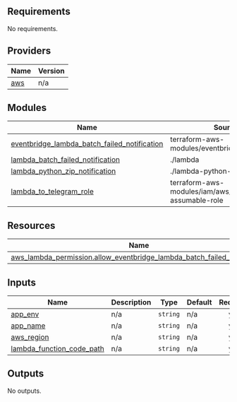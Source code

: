 <!-- BEGIN_TF_DOCS -->
## Requirements

No requirements.

## Providers

| Name | Version |
|------|---------|
| <a name="provider_aws"></a> [aws](#provider\_aws) | n/a |

## Modules

| Name | Source | Version |
|------|--------|---------|
| <a name="module_eventbridge_lambda_batch_failed_notification"></a> [eventbridge\_lambda\_batch\_failed\_notification](#module\_eventbridge\_lambda\_batch\_failed\_notification) | terraform-aws-modules/eventbridge/aws | v3.10.0 |
| <a name="module_lambda_batch_failed_notification"></a> [lambda\_batch\_failed\_notification](#module\_lambda\_batch\_failed\_notification) | ./lambda | n/a |
| <a name="module_lambda_python_zip_notification"></a> [lambda\_python\_zip\_notification](#module\_lambda\_python\_zip\_notification) | ./lambda-python-zip | n/a |
| <a name="module_lambda_to_telegram_role"></a> [lambda\_to\_telegram\_role](#module\_lambda\_to\_telegram\_role) | terraform-aws-modules/iam/aws//modules/iam-assumable-role | v5.33.0 |

## Resources

| Name | Type |
|------|------|
| [aws_lambda_permission.allow_eventbridge_lambda_batch_failed_notification](https://registry.terraform.io/providers/hashicorp/aws/latest/docs/resources/lambda_permission) | resource |

## Inputs

| Name | Description | Type | Default | Required |
|------|-------------|------|---------|:--------:|
| <a name="input_app_env"></a> [app\_env](#input\_app\_env) | n/a | `string` | n/a | yes |
| <a name="input_app_name"></a> [app\_name](#input\_app\_name) | n/a | `string` | n/a | yes |
| <a name="input_aws_region"></a> [aws\_region](#input\_aws\_region) | n/a | `string` | n/a | yes |
| <a name="input_lambda_function_code_path"></a> [lambda\_function\_code\_path](#input\_lambda\_function\_code\_path) | n/a | `string` | n/a | yes |

## Outputs

No outputs.
<!-- END_TF_DOCS -->